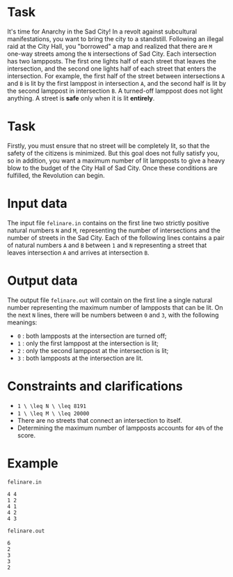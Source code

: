 # Task
It's time for Anarchy in the Sad City! In a revolt against subcultural manifestations, you want to bring the city to a standstill. Following an illegal raid at the City Hall, you "borrowed" a map and realized that there are `M` one-way streets among the `N` intersections of Sad City. Each intersection has two lampposts. The first one lights half of each street that leaves the intersection, and the second one lights half of each street that enters the intersection. For example, the first half of the street between intersections `A` and `B` is lit by the first lamppost in intersection `A`, and the second half is lit by the second lamppost in intersection `B`. A turned-off lamppost does not light anything. A street is **safe** only when it is lit **entirely**.

# Task
Firstly, you must ensure that no street will be completely lit, so that the safety of the citizens is minimized. But this goal does not fully satisfy you, so in addition, you want a maximum number of lit lampposts to give a heavy blow to the budget of the City Hall of Sad City. Once these conditions are fulfilled, the Revolution can begin.

# Input data
The input file `felinare.in` contains on the first line two strictly positive natural numbers `N` and `M`, representing the number of intersections and the number of streets in the Sad City. Each of the following lines contains a pair of natural numbers `A` and `B` between `1` and `N` representing a street that leaves intersection `A` and arrives at intersection `B`.

# Output data
The output file `felinare.out` will contain on the first line a single natural number representing the maximum number of lampposts that can be lit. On the next `N` lines, there will be numbers between `0` and `3`, with the following meanings:
* `0` : both lampposts at the intersection are turned off;
* `1` : only the first lamppost at the intersection is lit;
* `2` : only the second lamppost at the intersection is lit;
* `3` : both lampposts at the intersection are lit.

# Constraints and clarifications
* `1 \ \leq N \ \leq 8191`
* `1 \ \leq M \ \leq 20000`
* There are no streets that connect an intersection to itself.
* Determining the maximum number of lampposts accounts for `40%` of the score. 

# Example

`felinare.in`
```
4 4
1 2
4 1
4 2
4 3
```

`felinare.out`
```
6
2
3
3
2
```
